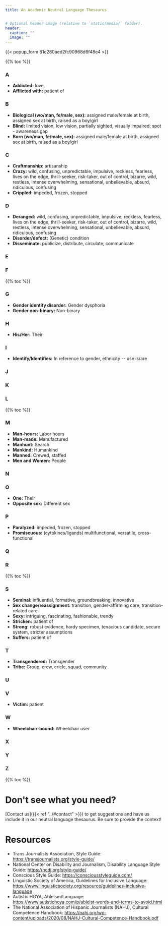 ```yaml
---
title: An Academic Neutral Language Thesaurus


# Optional header image (relative to `static/media/` folder).
header:
  caption: ""
  image: ""
---
```

{{< popup_form 61c280aed2fc90968d6f48e4 >}}

{{% toc %}}

### A

- **Addicted:** love, 
- **Afflicted with:** patient of

### B

- **Biological (wo/man, fe/male, sex):** assigned male/female at birth, assigned sex at birth, raised as a boy/girl
- **Blind:** limited vision, low vision, partially sighted, visually impaired; spot - awareness gap
- **Born (wo/man, fe/male, sex):** assigned male/female at birth, assigned sex at birth, raised as a boy/girl

### C

- **Craftmanship:** artisanship
- **Crazy:** wild, confusing, unpredictable, impulsive, reckless, fearless, lives on the edge, thrill-seeker, risk-taker, out of control, bizarre, wild, restless, intense overwhelming, sensational, unbelievable, absurd, ridiculous, confusing
- **Crippled:** impeded, frozen, stopped

### D

- **Deranged:** wild, confusing, unpredictable, impulsive, reckless, fearless, lives on the edge, thrill-seeker, risk-taker, out of control, bizarre, wild, restless, intense overwhelming, sensational, unbelievable, absurd, ridiculous, confusing
- **Disorder/defect:** (Genetic) condition
- **Disseminate:** publicize, distribute, circulate, communicate    

### E


### F

{{% toc %}}

### G

- **Gender identity disorder:** Gender dysphoria
- **Gender non-binary:** Non-binary

### H

- **His/Her:** Their

### I

- **Identify/Identifies:** In reference to gender, ethnicity -- use is/are

### J


### K


### L

{{% toc %}}

### M

- **Man-hours:** Labor hours
- **Man-made:** Manufactured
- **Manhunt:** Search
- **Mankind:** Humankind
- **Manned:** Crewed, staffed
- **Men and Women:** People

### N


### O

- **One:** Their
- **Opposite sex:** Different sex

### P

- **Paralyzed:** impeded, frozen, stopped
- **Promiscuous:** (cytokines/ligands) multifunctional, versatile, cross-functional

### Q


### R

{{% toc %}}

### S

- **Seminal:** influential, formative, groundbreaking, innovative
- **Sex change/reassignment:** transition, gender-affirming care, transition-related care
- **Sexy:** intriguing, fascinating, fashionable, trendy
- **Stricken:** patient of
- **Strong:** robust evidence, hardy specimen, tenacious candidate, secure system, stricter assumptions
- **Suffers:** patient of

### T

- **Transgendered:** Transgender
- **Tribe:** Group, crew, cricle, squad, community

### U


### V

- **Victim:** patient

### W

- **Wheelchair-bound:** Wheelchair user

### X


### Y


### Z

{{% toc %}}

# Don't see what you need?
[Contact us]({{< ref "../#contact" >}}) to get suggestions and have us include it in our neutral language thesaurus. Be sure to provide the context!

# Resources

- Trans Journalists Association, Style Guide: https://transjournalists.org/style-guide/
- National Center on Disability and Journalism, Disability Language Style Guide: https://ncdj.org/style-guide/
- Conscious Style Guide: https://consciousstyleguide.com/
- Linguistic Society of America, Guidelines for Inclusive Language: https://www.linguisticsociety.org/resource/guidelines-inclusive-language
- Autistic HOYA, Ableism/Language: https://www.autistichoya.com/p/ableist-words-and-terms-to-avoid.html
- The National Association of Hispanic Journalists (NAHJ), Cultural Competence Handbook: https://nahj.org/wp-content/uploads/2020/08/NAHJ-Cultural-Competence-Handbook.pdf
